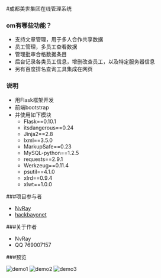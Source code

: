 
#成都美世集团在线管理系统


### om有哪些功能？

* 支持文章管理，用于多人合作共享数据
* 员工管理，多员工查看数据
* 管理批审合格数据条目
* 后台记录各类员工信息，增删改查员工，以及特定服务器信息
* 另有百度排名查询工具集成在网页


### 说明
* 用Flask框架开发
* 前端bootstrap
* 并使用如下模块
    * Flask==0.10.1
    * itsdangerous==0.24
    * Jinja2==2.8
    * lxml==3.5.0
    * MarkupSafe==0.23
    * MySQL-python==1.2.5
    * requests==2.9.1
    * Werkzeug==0.11.4
    * psutil==4.1.0
    * xlrd==0.9.4
    * xlwt==1.0.0


###项目参与者

* [NvRay](https://github.com/rui7157)
* [hackbayonet](https://github.com/hackbayonet) 


###关于作者
* NvRay 
* QQ 769007157 


###预览

![demo1](/blob/master/cdms/static/images/demo1.png)
![demo2](/blob/master/cdms/static/images/demo2.png)
![demo3](/blob/master/cdms/static/images/demo2.png)





